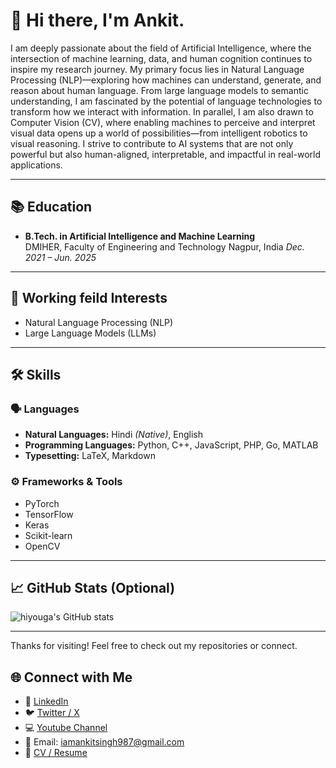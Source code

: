 # 👋 Hi there, I'm Ankit.

I am deeply passionate about the field of Artificial Intelligence, where the intersection of machine learning, data, and human cognition continues to inspire my research journey. My primary focus lies in Natural Language Processing (NLP)—exploring how machines can understand, generate, and reason about human language. From large language models to semantic understanding, I am fascinated by the potential of language technologies to transform how we interact with information. In parallel, I am also drawn to Computer Vision (CV), where enabling machines to perceive and interpret visual data opens up a world of possibilities—from intelligent robotics to visual reasoning. I strive to contribute to AI systems that are not only powerful but also human-aligned, interpretable, and impactful in real-world applications.

---

## 📚 Education
- **B.Tech. in  Artificial Intelligence and Machine Learning**  
  DMIHER, Faculty of Engineering and Technology
  Nagpur, India 
  *Dec. 2021 – Jun. 2025*

---

## 🔬 Working feild Interests

- Natural Language Processing (NLP)  
- Large Language Models (LLMs)

---

## 🛠️ Skills

### 🗣️ Languages
- **Natural Languages:** Hindi *(Native)*, English 
- **Programming Languages:** Python, C++, JavaScript, PHP, Go, MATLAB  
- **Typesetting:** LaTeX, Markdown  

### ⚙️ Frameworks & Tools
- PyTorch  
- TensorFlow
- Keras
- Scikit-learn
- OpenCV
---

## 📈 GitHub Stats (Optional)
<!-- Remove if not needed -->
![hiyouga's GitHub stats](https://github-readme-stats.vercel.app/api?username=BinaryMonkAnkit&show_icons=true&theme=default)

---

Thanks for visiting! Feel free to check out my repositories or connect.
## 🌐 Connect with Me

- 💼 [LinkedIn](https://www.linkedin.com/in/ankit-kumar-singh3/)
- 🐦 [Twitter / X](https://x.com/Ankit_Singh1156)
- 💻 [Youtube Channel](https://www.youtube.com/@BhaaiCodeIt)
- 📧 Email: iamankitsingh987@gmail.com
- 📝 [CV / Resume](https://drive.google.com/file/d/1kNxy12MiQDnqgLMNHiET7mSi4JDnUR9I/view?usp=sharing)
